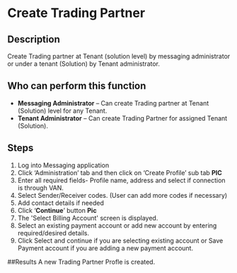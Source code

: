 # Create Trading Partner
## Description
Create Trading partner at Tenant (solution level) by messaging administrator or under a tenant (Solution) by Tenant administrator.
## Who can perform this function
* **Messaging Administrator** – Can create Trading partner at Tenant (Solution) level for any Tenant.
* **Tenant Administrator** – Can create Trading Partner for assigned Tenant (Solution).

## Steps

1. Log into Messaging application
2. Click ‘Administration’ tab and then click on ‘Create Profile’ sub tab **PIC**
3. Enter all required fields- Profile name, address and select if connection is through VAN.
4. Select Sender/Receiver codes. (User can add more codes if necessary)
5. Add contact details if needed
6. Click ‘**Continue**’ button **Pic**
7. The 'Select Billing Account' screen is displayed.
8. Select an existing payment account or add new account by entering required/desired details.
9. Click Select and continue if you are selecting existing  account or Save Payment account if you are adding a new payment account.

##Results
A new Trading Partner Profle is created.




